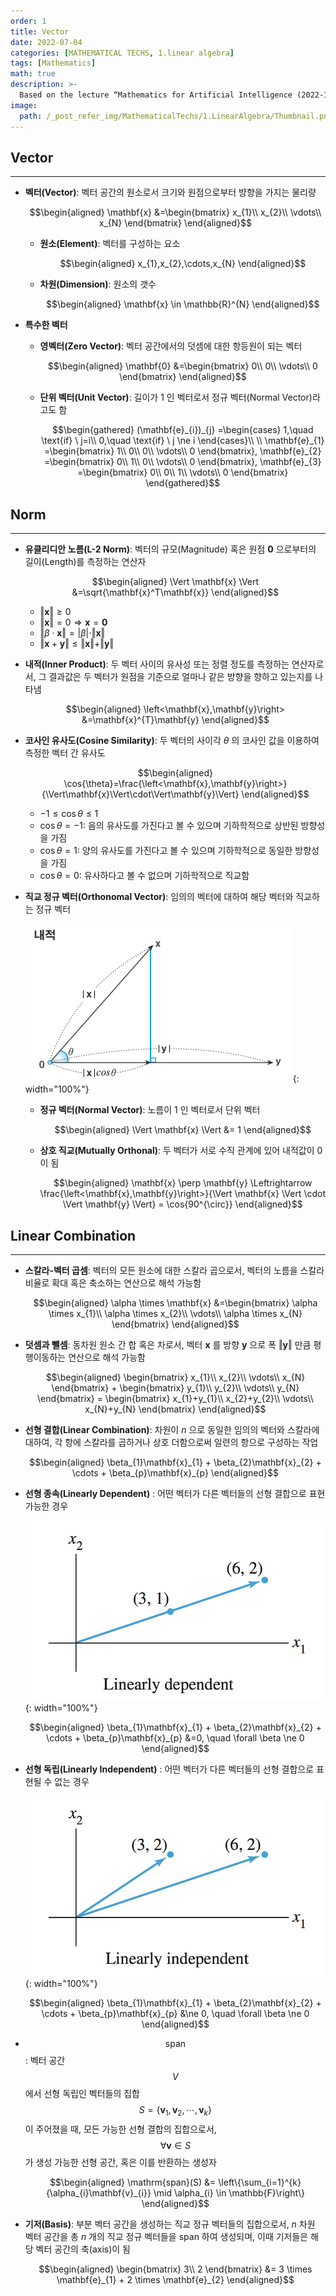 ```yaml
---
order: 1
title: Vector
date: 2022-07-04
categories: [MATHEMATICAL TECHS, 1.linear algebra]
tags: [Mathematics]
math: true
description: >-
  Based on the lecture “Mathematics for Artificial Intelligence (2022-1)” by Prof. Yeo Jin Chung, Dept. of AI, Big Data & Management, College of Business Administration, Kookmin Univ.
image:
  path: /_post_refer_img/MathematicalTechs/1.LinearAlgebra/Thumbnail.png
---
```


## Vector
-----

- **벡터(Vector)**: 벡터 공간의 원소로서 크기와 원점으로부터 뱡향을 가지는 물리량

    $$\begin{aligned}
    \mathbf{x}
    &=\begin{bmatrix}
    x_{1}\\
    x_{2}\\
    \vdots\\
    x_{N}
    \end{bmatrix}
    \end{aligned}$$

    - **원소(Element)**: 벡터를 구성하는 요소

        $$\begin{aligned}
        x_{1},x_{2},\cdots,x_{N}
        \end{aligned}$$

    - **차원(Dimension)**: 원소의 갯수

        $$\begin{aligned}
        \mathbf{x} \in \mathbb{R}^{N}
        \end{aligned}$$

- **특수한 벡터**
    - **영벡터(Zero Vector)**: 벡터 공간에서의 덧셈에 대한 항등원이 되는 벡터

        $$\begin{aligned}
        \mathbf{0}
        &=\begin{bmatrix}
        0\\
        0\\
        \vdots\\
        0
        \end{bmatrix}
        \end{aligned}$$

    - **단위 벡터(Unit Vector)**: 길이가 $1$ 인 벡터로서 정규 벡터(Normal Vector)라고도 함

        $$\begin{gathered}
        (\mathbf{e}_{i})_{j}
        =\begin{cases}
        1,\quad \text{if} \ j=i\\
        0,\quad \text{if} \ j \ne i
        \end{cases}\\
        \\
        \mathbf{e}_{1}
        =\begin{bmatrix}
        1\\
        0\\
        0\\
        \vdots\\
        0
        \end{bmatrix}, 
        \mathbf{e}_{2}
        =\begin{bmatrix}
        0\\
        1\\
        0\\
        \vdots\\
        0 
        \end{bmatrix}, 
        \mathbf{e}_{3}
        =\begin{bmatrix}
        0\\
        0\\
        1\\
        \vdots\\
        0
        \end{bmatrix}
        \end{gathered}$$

## Norm
-----

- **유클리디안 노름(L-2 Norm)**: 벡터의 규모(Magnitude) 혹은 원점 $\mathbf{0}$ 으로부터의 길이(Length)를 측정하는 연산자

    $$\begin{aligned}
    \Vert \mathbf{x} \Vert
    &=\sqrt{\mathbf{x}^T\mathbf{x}}
    \end{aligned}$$

    - $\Vert \mathbf{x} \Vert \ge 0$
    - $\Vert \mathbf{x} \Vert = 0 \Rightarrow \mathbf{x} = \mathbf{0}$
    - $\Vert \beta \cdot \mathbf{x} \Vert =\vert \beta \vert \cdot \Vert \mathbf{x} \Vert$
    - $\Vert\mathbf{x}+\mathbf{y}\Vert \le \Vert\mathbf{x}\Vert+\Vert\mathbf{y}\Vert$

- **내적(Inner Product)**: 두 벡터 사이의 유사성 또는 정렬 정도를 측정하는 연산자로서, 그 결과값은 두 벡터가 원점을 기준으로 얼마나 같은 방향을 향하고 있는지를 나타냄

    $$\begin{aligned}
    \left<\mathbf{x},\mathbf{y}\right>
    &=\mathbf{x}^{T}\mathbf{y}
    \end{aligned}$$

- **코사인 유사도(Cosine Similarity)**: 두 벡터의 사이각 $\theta$ 의 코사인 값을 이용하여 측정한 벡터 간 유사도

    $$\begin{aligned}
    \cos{\theta}=\frac{\left<\mathbf{x},\mathbf{y}\right>}{\Vert\mathbf{x}\Vert\cdot\Vert\mathbf{y}\Vert}
    \end{aligned}$$

    - $-1\le \cos{\theta} \le 1$
    - $\cos{\theta} = -1$: 음의 유사도를 가진다고 볼 수 있으며 기하학적으로 상반된 방향성을 가짐
    - $\cos{\theta} = 1$: 양의 유사도를 가진다고 볼 수 있으며 기하학적으로 동일한 방향성을 가짐
    - $\cos{\theta} = 0$: 유사하다고 볼 수 없으며 기하학적으로 직교함

- **직교 정규 벡터(Orthonomal Vector)**: 임의의 벡터에 대하여 해당 벡터와 직교하는 정규 벡터

    ![07](/_post_refer_img/MathematicalTechs/1.LinearAlgebra/01-07.png){: width="100%"}

    - **정규 벡터(Normal Vector)**: 노름이 $1$ 인 벡터로서 단위 벡터

        $$\begin{aligned}
        \Vert \mathbf{x} \Vert
        &= 1
        \end{aligned}$$
    
    - **상호 직교(Mutually Orthonal)**: 두 벡터가 서로 수직 관계에 있어 내적값이 $0$ 이 됨

        $$\begin{aligned}
        \mathbf{x} \perp \mathbf{y}
        \Leftrightarrow \frac{\left<\mathbf{x},\mathbf{y}\right>}{\Vert \mathbf{x} \Vert \cdot \Vert \mathbf{y} \Vert} = \cos{90^{\circ}}
        \end{aligned}$$

## Linear Combination
-----

- **스칼라-벡터 곱셈**: 벡터의 모든 원소에 대한 스칼라 곱으로서, 벡터의 노름을 스칼라 비율로 확대 혹은 축소하는 연산으로 해석 가능함

    $$\begin{aligned}
    \alpha \times \mathbf{x}
    &=\begin{bmatrix}
    \alpha \times x_{1}\\
    \alpha \times x_{2}\\
    \vdots\\
    \alpha \times x_{N}
    \end{bmatrix}
    \end{aligned}$$

- **덧셈과 뺄셈**: 동차원 원소 간 합 혹은 차로서, 벡터 $\mathbf{x}$ 를 방향 $\mathbf{y}$ 으로 폭 $\Vert \mathbf{y} \Vert$ 만큼 평행이동하는 연산으로 해석 가능함

    $$\begin{aligned}
    \begin{bmatrix}
    x_{1}\\
    x_{2}\\
    \vdots\\
    x_{N}
    \end{bmatrix} + \begin{bmatrix}
    y_{1}\\
    y_{2}\\
    \vdots\\
    y_{N}
    \end{bmatrix} = \begin{bmatrix}
    x_{1}+y_{1}\\
    x_{2}+y_{2}\\
    \vdots\\
    x_{N}+y_{N}
    \end{bmatrix}
    \end{aligned}$$

- **선형 결합(Linear Combination)**: 차원이 $n$ 으로 동일한 임의의 벡터와 스칼라에 대하여, 각 항에 스칼라를 곱하거나 상호 더함으로써 일련의 항으로 구성하는 작업

    $$\begin{aligned}
    \beta_{1}\mathbf{x}_{1} + \beta_{2}\mathbf{x}_{2} + \cdots + \beta_{p}\mathbf{x}_{p}
    \end{aligned}$$

- **선형 종속(Linearly Dependent)** : 어떤 벡터가 다른 벡터들의 선형 결합으로 표현 가능한 경우

    ![05](/_post_refer_img/MathematicalTechs/1.LinearAlgebra/01-05.jpg){: width="100%"}
        
    $$\begin{aligned}
    \beta_{1}\mathbf{x}_{1} + \beta_{2}\mathbf{x}_{2} + \cdots + \beta_{p}\mathbf{x}_{p}
    &=0,
    \quad \forall \beta \ne 0
    \end{aligned}$$

- **선형 독립(Linearly Independent)** : 어떤 벡터가 다른 벡터들의 선형 결합으로 표현될 수 없는 경우
        
    ![06](/_post_refer_img/MathematicalTechs/1.LinearAlgebra/01-06.jpg){: width="100%"}

    $$\begin{aligned}
    \beta_{1}\mathbf{x}_{1} + \beta_{2}\mathbf{x}_{2} + \cdots + \beta_{p}\mathbf{x}_{p}
    &\ne 0,
    \quad \forall \beta \ne 0
    \end{aligned}$$

- $$\mathrm{span}$$: 벡터 공간 $$V$$ 에서 선형 독립인 벡터들의 집합 $$S=\{\mathbf{v}_{1},\mathbf{v}_{2},\cdots,\mathbf{v}_{k}\}$$ 이 주어졌을 때, 모든 가능한 선형 결합의 집합으로서, $$\forall \mathbf{v} \in S$$ 가 생성 가능한 선형 공간, 혹은 이를 반환하는 생성자

    $$\begin{aligned}
    \mathrm{span}(S)
    &= \left\{\sum_{i=1}^{k}{\alpha_{i}\mathbf{v}_{i}} \mid \alpha_{i} \in \mathbb{F}\right\}
    \end{aligned}$$

- **기저(Basis)**: 부분 벡터 공간을 생성하는 직교 정규 벡터들의 집합으로서, $n$ 차원 벡터 공간을 총 $n$ 개의 직교 정규 벡터들을 $\mathrm{span}$ 하여 생성되며, 이때 기저들은 해당 벡터 공간의 축(axis)이 됨

    $$\begin{aligned}
    \begin{bmatrix}
    3\\
    2
    \end{bmatrix}
    &= 3 \times \mathbf{e}_{1} + 2 \times \mathbf{e}_{2}
    \end{aligned}$$